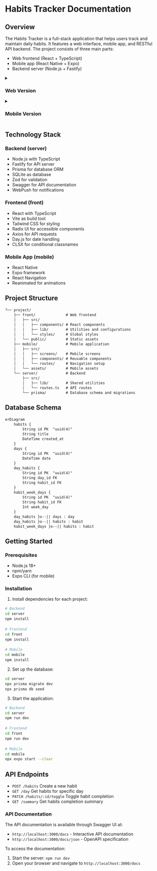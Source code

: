 # Habits Tracker Documentation

## Overview

The Habits Tracker is a full-stack application that helps users track and maintain daily habits. It features a web interface, mobile app, and RESTful API backend. The project consists of three main parts:

- Web frontend (React + TypeScript)
- Mobile app (React Native + Expo)
- Backend server (Node.js + Fastify)

 <details> <!-- Web Version -->
<summary><h3>Web Version</h3></summary>
<div align="center">
<img alt="Habits View (Web/PC)" width="600" src="./assets/habits-pc.png">
<br><br>
<img alt="Create Habits View (Web/PC)" width="280" src="./assets/create-habit-pc.png">
<img alt="Daily Habits View (Web/PC)" width="280" src="./assets/habit-view-pc.png">
</div>
</details>

<details> <!-- Mobile Version -->
<summary><h3>Mobile Version</h3></summary>
<div align="center">
<img alt="Habits View (Mobile)" width="250" src="./assets/habits-mobile.png">
<img alt="Create Habits View (Mobile)" width="250" src="./assets/create-habit-mobile.png">
<img alt="Daily Habits View (Mobile)" width="250" src="./assets/habit-view-mobile.png">
</div>
</details>

## Technology Stack

### Backend (server)

- Node.js with TypeScript
- Fastify for API server
- Prisma for database ORM
- SQLite as database
- Zod for validation
- Swagger for API documentation
- WebPush for notifications

### Frontend (front)

- React with TypeScript
- Vite as build tool
- Tailwind CSS for styling
- Radix UI for accessible components
- Axios for API requests
- Day.js for date handling
- CLSX for conditional classnames

### Mobile App (mobile)

- React Native
- Expo framework
- React Navigation
- Reanimated for animations

## Project Structure

```structure
└── project/
    ├── front/              # Web frontend
    │   ├── src/
    │   │   ├── components/ # React components
    │   │   ├── lib/        # Utilities and configurations
    │   │   └── styles/     # Global styles
    │   └── public/         # Static assets
    ├── mobile/             # Mobile application
    │   ├── src/
    │   │   ├── screens/    # Mobile screens
    │   │   ├── components/ # Reusable components
    │   │   └── routes/     # Navigation setup
    │   └── assets/         # Mobile assets
    └── server/             # Backend
        ├── src/
        │   ├── lib/        # Shared utilities
        │   └── routes.ts   # API routes
        └── prisma/         # Database schema and migrations
```

## Database Schema

```mermaid
erDiagram
	habits {
		String id PK  "uuid(4)"
		String title
		DateTime created_at
	}
	days {
		String id PK  "uuid(4)"
		DateTime date
	}
	day_habits {
		String id PK  "uuid(4)"
		String day_id FK
		String habit_id FK
	}
	habit_week_days {
		String id PK  "uuid(4)"
		String habit_id FK
		Int week_day
	}
	day_habits }o--|| days : day
	day_habits }o--|| habits : habit
	habit_week_days }o--|| habits : habit

```


## Getting Started

### Prerequisites

- Node.js 18+
- npm/yarn
- Expo CLI (for mobile)

### Installation

1. Install dependencies for each project:

```bash
# Backend
cd server
npm install

# Frontend
cd front
npm install

# Mobile
cd mobile
npm install
```

2. Set up the database:

```bash
cd server
npx prisma migrate dev
npx prisma db seed
```

3. Start the application:

```bash
# Backend
cd server
npm run dev

# Frontend
cd front
npm run dev

# Mobile
cd mobile
npx expo start --clear
```

## API Endpoints

- `POST /habits` Create a new habit
- `GET /day` Get habits for specific day
- `PATCH /habits/:id/toggle` Toggle habit completion
- `GET /summary` Get habits completion summary

### API Documentation

The API documentation is available through Swagger UI at:

- `http://localhost:3000/docs` - Interactive API documentation
- `http://localhost:3000/docs/json` - OpenAPI specification

To access the documentation:

1. Start the server: `npm run dev`
2. Open your browser and navigate to `http://localhost:3000/docs`

<!-- npx watch:
npx tsc --init:
npx prisma migrate dev:
npx npm-check-updates -u:
npx prisma studio:
npx prisma generate:
npx prisma db push:
npx prisma db seed:
npx create-expo-app@latest mobile --template:
npx expo install expo-font @expo-google-fonts/inter:
-->
<!-- Em tailwind os valores são divididos por 4
gap-16 = 4rem = 64px -->
